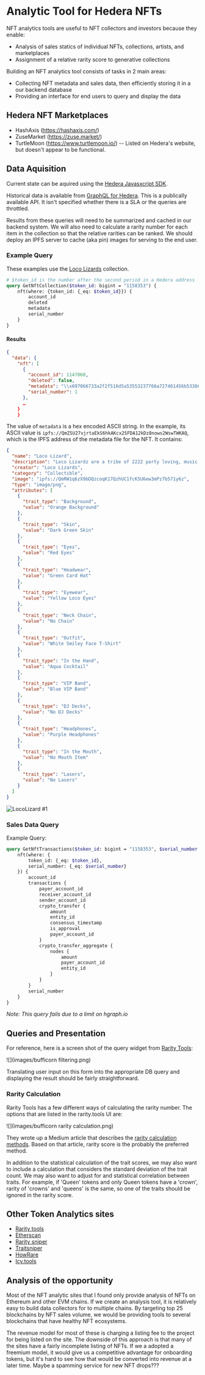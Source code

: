 # Analytic Tool for Hedera NFTs
NFT analytics tools are useful to NFT collectors and investors because they enable:

- Analysis of sales statics of individual NFTs, collections, artists, and marketplaces
- Assignment of a relative rarity score to generative collections

Building an NFT analytics tool consists of tasks in 2 main areas:

- Collecting NFT metadata and sales data, then efficiently storing it in a our backend database
- Providing an interface for end users to query and display the data

## Hedera NFT Marketplaces
- HashAxis (https://hashaxis.com/)
- ZuseMarket (https://zuse.market/)
- TurtleMoon (https://www.turtlemoon.io/) -- Listed on Hedera's website, but doesn't appear to be functional.

## Data Aquisition
Current state can be aquired using the [Hedera Javasxcript SDK](https://github.com/hashgraph/hedera-sdk-js).

Historical data is available from [GraphQL for Hedera](https://hgraph.io). This is a publically available API. It isn't
specified whether there is a SLA or the queries are throttled.

Results from these queries will need to be summarized and cached in our backend system. We will also need to calculate a rarity number for each item in the collection so that the relative rarities can be ranked. We should deploy an IPFS server to cache (aka pin) images for serving to the end user.

### Example Query
These examples use the [Loco Lizards](https://zuse.market/collection/0.0.1158353) collection.

```graphql
# $token_id is the number after the second period in a Hedera address
query GetNftCollection($token_id: bigint = "1158353") {
    nft(where: {token_id: {_eq: $token_id}}) {
        account_id
        deleted
        metadata
        serial_number
    }
}
```

#### Results

```json
{
  "data": {
    "nft": [
      {
        "account_id": 1147060,
        "deleted": false,
        "metadata": "\\x697066733a2f2f516d5a53553237766a727461456b5336686b414b6378325346444131326b447a386e6f77733257737754574b4151",
        "serial_number": 1
      },
      …
    }
    }
```

The value of `metadata` is a hex encoded ASCII string. In the example, its ASCII value
is `ipfs://QmZSU27vjrtaEkS6hkAKcx2SFDA12kDz8nows2WswTWKAQ`, which is the IPFS address of the metadata file for the NFT.
It contains:

```json
{
  "name": "Loco Lizard",
  "description": "Loco Lizardz are a tribe of 2222 party loving, music vibing, Web3 exploring beings minted on the Hedera Network. Learn more at LocoLizardz.com",
  "creator": "Loco Lizards",
  "category": "Collectible",
  "image": "ipfs://QmRW1q6zX9bDQzcoqK17QzhUC1fcK5U6ew3mPz7b571y6z",
  "type": "image/png",
  "attributes": [
    {
      "trait_type": "Background",
      "value": "Orange Background"
    },
    {
      "trait_type": "Skin",
      "value": "Dark Green Skin"
    },
    {
      "trait_type": "Eyes",
      "value": "Red Eyes"
    },
    {
      "trait_type": "Headwear",
      "value": "Green Card Hat"
    },
    {
      "trait_type": "Eyewear",
      "value": "Yellow Loco Eyes"
    },
    {
      "trait_type": "Neck Chain",
      "value": "No Chain"
    },
    {
      "trait_type": "Outfit",
      "value": "White Smiley Face T-Shirt"
    },
    {
      "trait_type": "In the Hand",
      "value": "Aqua Cocktail"
    },
    {
      "trait_type": "VIP Band",
      "value": "Blue VIP Band"
    },
    {
      "trait_type": "DJ Decks",
      "value": "No DJ Decks"
    },
    {
      "trait_type": "Headphones",
      "value": "Purple Headphones"
    },
    {
      "trait_type": "In the Mouth",
      "value": "No Mouth Item"
    },
    {
      "trait_type": "Lasers",
      "value": "No Lasers"
    }
  ]
}
```
![LocoLizard #1](images/LocoLizard.png)

### Sales Data Query
Example Query:
```graphql
query GetNftTransactions($token_id: bigint = "1158353", $serial_number: bigint = "1") {
    nft(where: {
        token_id: {_eq: $token_id},
        serial_number: {_eq: $serial_number}
    }) {
        account_id
        transactions {
            payer_account_id
            receiver_account_id
            sender_account_id
            crypto_transfer {
                amount
                entity_id
                consensus_timestamp
                is_approval
                payer_account_id
            }
            crypto_transfer_aggregate {
                nodes {
                    amount
                    payer_account_id
                    entity_id
                }
            }
        }
        serial_number
    }
}
```
*Note: This query fails due to a limit on hgraph.io*

## Queries and Presentation
For reference, here is a screen shot of the query widget from [Rarity Tools](https://rarity.tools/bufficornbuidlbrigade):

![](images/bufficorn filtering.png)

Translating user input on this form into the appropriate DB query and displaying the result should be fairly straightforward.

### Rarity Calculation
Rarity Tools has a few different ways of calculating the rarity number. The options that are listed in the rarity.tools UI are:

![](images/bufficorn rarity calculation.png)

They wrote up a Medium article that describes the [rarity calculation methods](https://raritytools.medium.com/ranking-rarity-understanding-rarity-calculation-methods-86ceaeb9b98c). Based on that article, rarity score is the probably the preferred method.

In addition to the statistical calculation of the trait scores, we may also want to include a calculation that considers the standard deviation of the trait count. We may also want to adjust for and statistical correlation between traits. For example, if 'Queen' tokens and only Queen tokens have a 'crown', rarity of 'crowns' and 'queens' is the same, so one of the traits should be ignored in the rarity score.

## Other Token Analytics sites
- [Rarity tools](https://rarity.tools/otherdeed)
- [Etherscan](https://etherscan.io/token/0x5d95c4C73E152727750dF27ff7DA1C7169430dd6#inventory)
- [Rarity sniper](https://raritysniper.com/bored-ape-yacht-club)
- [Traitsniper](https://app.traitsniper.com/boredgorillayachtclub?)
- [HowRare](https://howrare.is/abc)
- [Icy.tools](https://icy.tools/collections/y00ts-yacht-club/overview) 

## Analysis of the opportunity
Most of the NFT analytic sites that I found only provide analysis of NFTs on Ethereum and other EVM chains. If we create an analysis tool, it is relatively easy to build data collectors for to multiple chains. By targeting top 25 blockchains by NFT sales volume, we would be providing tools to several blockchains that have healthy NFT ecosystems.

The revenue model for most of these is charging a listing fee to the project for being listed on the site. The downside of this approach is that many of the sites have a fairly incomplete listing of NFTs. If we a adopted a freemium model, it would give us a competitive advantage for onboarding tokens, but it's hard to see how that would be converted into revenue at a later time. Maybe a spamming service for new NFT drops???
